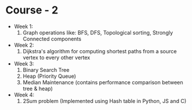 # Course - 2

- Week 1:
    1. Graph operations like: BFS, DFS, Topological sorting, Strongly Connected
        components
- Week 2:
    1. Dijkstra's algorithm for computing shortest paths from a source vertex to
        every other vertex
- Week 3:
    1. Binary Search Tree
    1. Heap (Priority Queue)
    1. Median Maintenance (contains performance comparison between tree & heap)
- Week 4:
    1. 2Sum problem (Implemented using Hash table in Python, JS and C)
